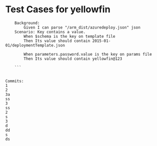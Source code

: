 # Test Cases for yellowfin

```
	Background:
		Given I can parse "/arm_dist/azuredeploy.json" json
	Scenario: Key contains a value.
		When $schema is the key on template file
		Then Its value should contain 2015-01-01/deploymentTemplate.json

		When parameters.password.value is the key on params file
		Then Its value should contain yellowfin@123
    
    ```

	
Commits:
1
2
3a
ss
3
ss
2
s
3
d
dd
s
ds
